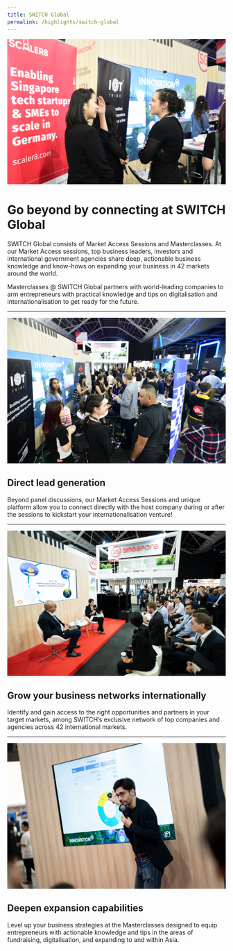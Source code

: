 ```yaml
---
title: SWITCH Global
permalink: /highlights/switch-global
---
```

![](/images/SWITCH%20Global%202.JPG)
# Go beyond by connecting at SWITCH Global
SWITCH Global consists of Market Access Sessions and Masterclasses. At our Market Access sessions, top business leaders, investors and international government agencies share deep, actionable business knowledge and know-hows on expanding your business in 42 markets around the world. 

Masterclasses @ SWITCH Global partners with world-leading companies to arm entrepreneurs with practical knowledge and tips on digitalisation and internationalisation to get ready for the future.

---

![](/images/SWITCH%20Global%203.JPG)
## Direct lead generation
Beyond panel discussions, our Market Access Sessions and unique platform allow you to connect directly with the host company during or after the sessions to kickstart your internationalisation venture! 

---

![](/images/Masterclass%202.jpg)
## Grow your business networks internationally
Identify and gain access to the right opportunities and partners in your target markets, among SWITCH’s exclusive network of top companies and agencies across 42 international markets. 

---

![](/images/Masterclass%201.jpg)
## Deepen expansion capabilities
Level up your business strategies at the Masterclasses designed to equip entrepreneurs with actionable knowledge and tips in the areas of fundraising, digitalisation, and expanding to and within Asia.